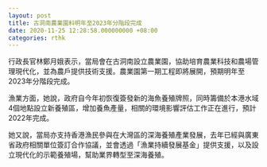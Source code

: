 ```yaml
---
layout: post
title: 古洞南農業園料明年至2023年分階段完成
date: 2020-11-25 12:28:58.000000000 +08:00
categories: rthk
---
```


行政長官林鄭月娥表示，當局會在古洞南設立農業園，協助培育農業科技和農場管理現代化，並為農戶提供技術支援。農業園第一期工程即將展開，預期明年至2023年分階段完成。

漁業方面，她說，政府自今年初恢復簽發新的海魚養殖牌照，同時籌備於本港水域4個地點設立新養殖區，增加養魚產量，相關的環境影響評估工作正在進行，預計2022年完成。

她又說，當局亦支持香港漁民參與在大灣區的深海養殖產業發展，去年已經與廣東省政府相關單位簽訂合作協議，並會透過「漁業持續發展基金」提供支援，以及設立現代化的示範養殖場，幫助業界轉型至深海養殖。
